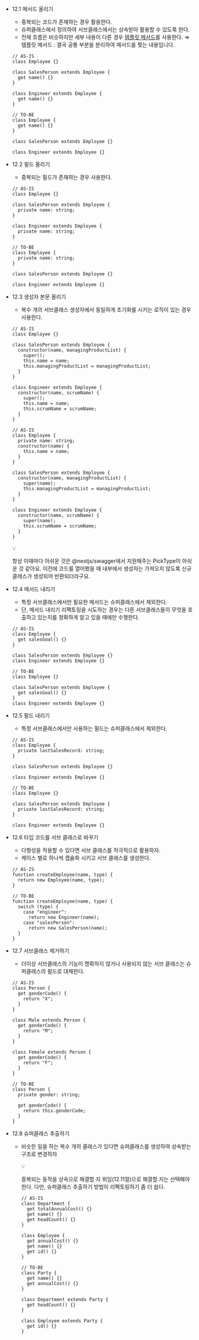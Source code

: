 - 12.1 메서드 올리기

  - 중복되는 코드가 존재하는 경우 활용한다.
  - 슈퍼클래스에서 정의하여 서브클래스에서는 상속받아 활용할 수 있도록 한다.
  - 전체 흐름은 비슷하지만 세부 내용이 다른 경우 [템플릿 메서드](https://refactoring.com/catalog/formTemplateMethod.html)를 사용한다.
    ⇒ 템플릿 메서드 : 결국 공통 부분을 분리하여 메서드를 찢는 내용입니다.

  ```tsx
  // AS-IS
  class Employee {}

  class SalesPerson extends Employee {
    get name() {}
  }

  class Engineer extends Employee {
    get name() {}
  }
  ```

  ```tsx
  // TO-BE
  class Employee {
    get name() {}
  }

  class SalesPerson extends Employee {}

  class Engineer extends Employee {}
  ```

- 12.2 필드 올리기

  - 중복되는 필드가 존재하는 경우 사용한다.

  ```tsx
  // AS-IS
  class Employee {}

  class SalesPerson extends Employee {
    private name: string;
  }

  class Engineer extends Employee {
    private name: string;
  }
  ```

  ```tsx
  // TO-BE
  class Employee {
    private name: string;
  }

  class SalesPerson extends Employee {}

  class Engineer extends Employee {}
  ```

- 12.3 생성자 본문 올리기

  - 복수 개의 서브클래스 생성자에서 동일하게 초기화를 시키는 로직이 있는 경우 사용한다.

  ```tsx
  // AS-IS
  class Employee {}

  class SalesPerson extends Employee {
    constructor(name, managingProductList) {
      super();
      this.name = name;
      this.managingProductList = managingProductList;
    }
  }

  class Engineer extends Employee {
    constructor(name, scrumName) {
      super();
      this.name = name;
      this.scrumName = scrumName;
    }
  }
  ```

  ```tsx
  // AS-IS
  class Employee {
    private name: string;
    constructor(name) {
      this.name = name;
    }
  }

  class SalesPerson extends Employee {
    constructor(name, managingProductList) {
      super(name);
      this.managingProductList = managingProductList;
    }
  }

  class Engineer extends Employee {
    constructor(name, scrumName) {
      super(name);
      this.scrumName = scrumName;
    }
  }
  ```

    <aside>
    💡
    
    항상 이때마다 아쉬운 것은 @nestjs/swagger에서 지원해주는 PickType이 아쉬운 것 같아요.
    이전에 코드를 열어봤을 때 내부에서 생성자는 가져오지 않도록 신규 클래스가 생성되어 반환되더라구요.
    
    </aside>

- 12.4 메서드 내리기

  - 특정 서브클래스에서만 필요한 메서드는 슈퍼클래스에서 제외한다.
  - 단, 메서드 내리기 리팩토링을 시도하는 경우는 다른 서브클래스들이 무엇을 호출하고 있는지를 정확하게 알고 있을 때에만 수행한다.

  ```tsx
  // AS-IS
  class Employee {
    get salesGoal() {}
  }

  class SalesPerson extends Employee {}
  class Engineer extends Employee {}
  ```

  ```tsx
  // TO-BE
  class Employee {}

  class SalesPerson extends Employee {
    get salesGoal() {}
  }
  class Engineer extends Employee {}
  ```

- 12.5 필드 내리기

  - 특정 서브클래스에서만 사용하는 필드는 슈퍼클래스에서 제외한다.

  ```tsx
  // AS-IS
  class Employee {
    private lastSalesRecord: string;
  }

  class SalesPerson extends Employee {}

  class Engineer extends Employee {}
  ```

  ```tsx
  // TO-BE
  class Employee {}

  class SalesPerson extends Employee {
    private lastSalesRecord: string;
  }

  class Engineer extends Employee {}
  ```

- 12.6 타입 코드를 서브 클래스로 바꾸기
  - 다형성을 적용할 수 있다면 서브 클래스를 적극적으로 활용하자.
  - 케이스 별로 하나씩 캡슐화 시키고 서브 클래스를 생성한다.
  ```tsx
  // AS-IS
  function createEmployee(name, type) {
    return new Employee(name, type);
  }
  ```
  ```tsx
  // TO-BE
  function createEmployee(name, type) {
    switch (type) {
      case "engineer":
        return new Engineer(name);
      case "salesPerson":
        return new SalesPerson(name);
    }
  }
  ```
- 12.7 서브클래스 제거하기

  - 더이상 서브클래스의 기능이 명확하지 않거나 사용되지 않는 서브 클래스는 슈퍼클래스의 필드로 대체한다.

  ```tsx
  // AS-IS
  class Person {
    get genderCode() {
      return "X";
    }
  }

  class Male extends Person {
    get genderCode() {
      return "M";
    }
  }

  class Female extends Person {
    get genderCode() {
      return "F";
    }
  }
  ```

  ```tsx
  // TO-BE
  class Person {
    private gender: string;

    get genderCode() {
      return this.genderCode;
    }
  }
  ```

- 12.8 슈퍼클래스 추출하기

  - 비슷한 일을 하는 복수 개의 클래스가 있다면 슈퍼클래스를 생성하여 상속받는 구조로 변경하자
    <aside>
    💡

    중복되는 동작을 상속으로 해결할 지 위임(12.11절)으로 해결할 지는 선택해야한다.
    다만, 슈퍼클래스 추출하기 방법이 리팩토링하기 좀 더 쉽다.

    </aside>

    ```tsx
    // AS-IS
    class Department {
      get totalAnnualCost() {}
      get name() {}
      get headCount() {}
    }

    class Employee {
      get annualCost() {}
      get name() {}
      get id() {}
    }
    ```

    ```tsx
    // TO-BE
    class Party {
      get name() {}
      get annualCost() {}
    }

    class Department extends Party {
      get headCount() {}
    }

    class Employee extends Party {
      get id() {}
    }
    ```
